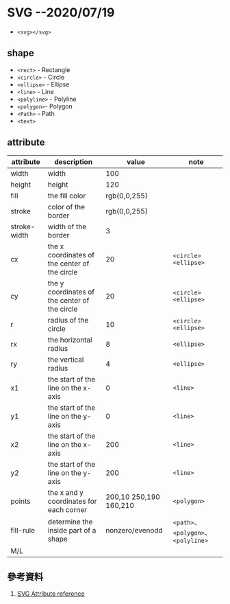 # SVG   --2020/07/19
- `<svg></svg>`

## shape
 - `<rect>` - Rectangle
 - `<circle>` - Circle
 - `<ellipse>` - Ellipse
 - `<line>` - Line
 - `<polyline>` - Polyline
 - `<polygon>`- Polygon
 - `<Path>` - Path
 - `<text>` 
 
 ## attribute
attribute | description | value | note
----------|-------------|-------|-----
width | width | 100 | 
height | height | 120 |
fill | the fill color | rgb(0,0,255)
stroke | color of the border | rgb(0,0,255)
stroke-width | width of the border | 3 
cx | the x coordinates of the center of the circle | 20 | `<circle>` `<ellipse>`
cy | the y coordinates of the center of the circle | 20 | `<circle>` `<ellipse>`
r | radius of the circle | 10 | `<circle>` `<ellipse>`
rx | the horizontal radius | 8 | `<ellipse>`
ry | the vertical radius | 4 | `<ellipse>`
x1 | the start of the line on the x-axis | 0 | `<line>`
y1 | the start of the line on the y-axis | 0 | `<line>`
x2 | the start of the line on the x-axis | 200 | `<line>`
y2 | the start of the line on the y-axis | 200 | `<line>`
points |  the x and y coordinates for each corner | 200,10 250,190 160,210 | `<polygon>`
fill-rule | determine the inside part of a shape |	nonzero/evenodd | `<path>`、`<polygon>`、`<polyline>`
M/L |

## 參考資料
1. [SVG Attribute reference](https://developer.mozilla.org/en-US/docs/Web/SVG/Attribute)